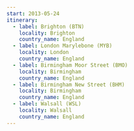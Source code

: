 ```yaml
---
start: 2013-05-24
itinerary:
  - label: Brighton (BTN)
    locality: Brighton
    country_name: England
  - label: London Marylebone (MYB)
    locality: London
    country_name: England
  - label: Birmingham Moor Street (BMO)
    locality: Birmingham
    country_name: England
  - label: Birmingham New Street (BHM)
    locality: Birmingham
    country_name: England
  - label: Walsall (WSL)
    locality: Walsall
    country_name: England
---
```

